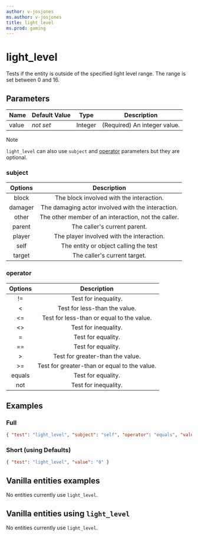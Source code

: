 ```yaml
---
author: v-josjones
ms.author: v-josjones
title: light_level
ms.prod: gaming
---
```


# light_level

Tests if the entity is outside of the specified light level range. The range is set between 0 and 16.

## Parameters

|Name |Default Value  |Type  |Description  |
|---------|---------|---------|---------|
|value |*not set* |Integer |(Required) An integer value. |

>[!Note]
>`light_level` can also use `subject` and [operator](../Definitions/NestedTables/operator.md) parameters but they are optional.

### subject

| Options| Description |
|:-----------:|:-----------:|
| block| The block involved with the interaction. |
| damager| The damaging actor involved with the interaction. |
| other| The other member of an interaction, not the caller. |
| parent| The caller's current parent. |
| player| The player involved with the interaction. |
| self| The entity or object calling the test |
| target| The caller's current target. |

### operator

| Options| Description |
|:-----------:|:-----------:|
| !=| Test for inequality. |
| <| Test for less-than the value. |
| <=| Test for less-than or equal to the value. |
| <>| Test for inequality. |
| =| Test for equality. |
| ==| Test for equality. |
| >| Test for greater-than the value. |
| >=| Test for greater-than or equal to the value. |
| equals| Test for equality. |
| not| Test for inequality. |

## Examples

### Full

```json
{ "test": "light_level", "subject": "self", "operator": "equals", "value": "0" }
```

### Short (using Defaults)

```json
{ "test": "light_level", "value": "0" }
```

## Vanilla entities examples

No entities currently use `light_level`.

## Vanilla entities using `light_level`

No entities currently use `light_level`.
